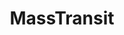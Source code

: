 ---
codehost: https://github.com/https://github.com/MassTransit/MassTransit
logohandle: masstransitio
sort: masstransit
title: MassTransit
twitter: https://x.com/mtproj
website: https://masstransit.io/
---
